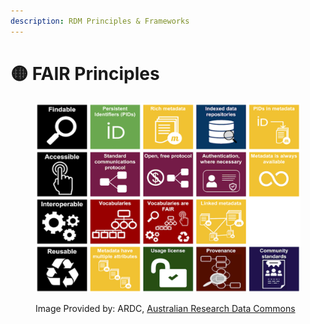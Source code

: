 ```yaml
---
description: RDM Principles & Frameworks
---
```


# 🟡 FAIR Principles

<div data-full-width="true"><figure><img src="../../../.gitbook/assets/image (51).png" alt=""><figcaption><p>Image Provided by: ARDC, <a href="https://ardc.edu.au/resource/fair-data-training-resources/">Australian Research Data Commons</a></p></figcaption></figure></div>
